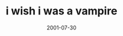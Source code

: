 ---
layout: base.njk
title : 'i wish i was a vampire' 
view_title : 'i wish i was a vampire' 
year : '2001' 
date : '2001-07-30' 
img_file : '/drawing/vampirewish.png' 
html_file : 'vampirewish' 
next_html : 'failtohumor.html' 
year_order : '165' 
permalink : "title/{{html_file}}.html"
---